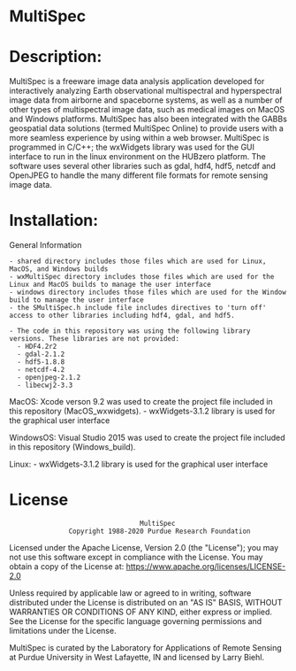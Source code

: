 # MultiSpec

# Description: 
MultiSpec is a freeware image data analysis application developed for interactively analyzing Earth observational multispectral and hyperspectral image data from airborne and spaceborne systems, as well as a number of other types of multispectral image data, such as medical images on MacOS and Windows platforms. MultiSpec has also been integrated with the GABBs geospatial data solutions (termed MultiSpec Online) to provide users with a more seamless experience by using within a web browser. MultiSpec is programmed in C/C++; the wxWidgets library was used for the GUI interface to run in the linux environment on the HUBzero platform. The software uses several other libraries such as gdal, hdf4, hdf5, netcdf and OpenJPEG to handle the many different file formats for remote sensing image data. 
# Installation:
  General Information
  
    - shared directory includes those files which are used for Linux, MacOS, and Windows builds
    - wxMultiSpec directory includes those files which are used for the Linux and MacOS builds to manage the user interface
    - windows directory includes those files which are used for the Window build to manage the user interface
    - the SMultiSpec.h include file includes directives to 'turn off' access to other libraries including hdf4, gdal, and hdf5.
    
    - The code in this repository was using the following library versions. These libraries are not provided:
      - HDF4.2r2
      - gdal-2.1.2
      - hdf5-1.8.8
      - netcdf-4.2
      - openjpeg-2.1.2
      - libecwj2-3.3
  
  MacOS: Xcode verson 9.2 was used to create the project file included in this repository (MacOS_wxwidgets).
    - wxWidgets-3.1.2 library is used for the graphical user interface
  
  WindowsOS: Visual Studio 2015 was used to create the project file included in this repository (Windows_build).
  
  Linux: 
       - wxWidgets-3.1.2 library is used for the graphical user interface
       
# License

                                     MultiSpec
                   Copyright 1988-2020 Purdue Research Foundation

 Licensed under the Apache License, Version 2.0 (the "License"); you may not use
 this software except in compliance with the License. You may obtain a copy of the
 License at:  https://www.apache.org/licenses/LICENSE-2.0

 Unless required by applicable law or agreed to in writing, software distributed
 under the License is distributed on an "AS IS" BASIS, WITHOUT WARRANTIES OR
 CONDITIONS OF ANY KIND, either express or implied. See the License for the specific
 language governing permissions and limitations under the License.

 MultiSpec is curated by the Laboratory for Applications of Remote Sensing at
 Purdue University in West Lafayette, IN and licensed by Larry Biehl.
